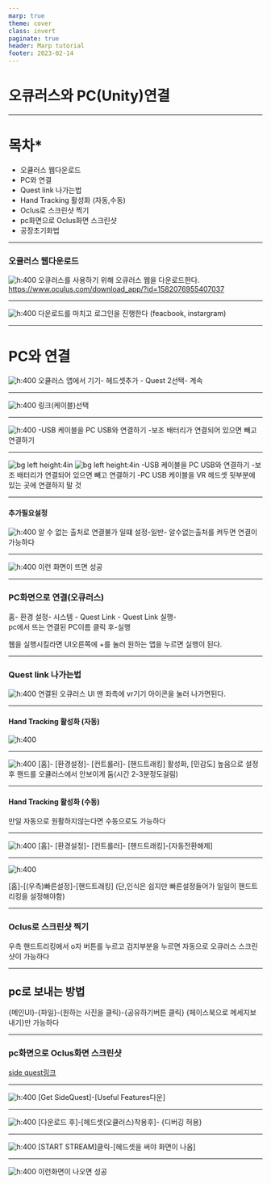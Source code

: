 ```yaml
---
marp: true
theme: cover
class: invert
paginate: true
header: Marp tutorial
footer: 2023-02-14
---
```

# 오큐러스와 PC(Unity)연결



---


# 목차* 
* 오큘러스 웹다운로드
* PC와 연결
* Quest link 나가는법
* Hand Tracking 활성화 (자동,수동)
* Oclus로 스크린샷 찍기
* pc화면으로 Oclus화면 스크린샷
* 공장초기화법




---
### 오큘러스 웹다운로드
![h:400](./Oculusplay/imging.png) 
오큐러스를 사용하기 위해 오큐러스 웹을 다운로드한다.
https://www.oculus.com/download_app/?id=1582076955407037

---
![h:400](./Oculusplay/imging2.png) 
다운로드를 마치고 로그인을 진행한다 
(feacbook, instargram)


---
# PC와 연결
![h:400](./Oculusplay/imging4.png)
오큘러스 앱에서 기기- 헤드셋추가 - Quest 2선택- 계속 

---
![h:400](./Oculusplay/imging5.png)
 링크(케이블)선택



---

![h:400](./Oculusplay/imging5.png)
-USB 케이블을 PC USB와 연결하기 
-보조 배터리가 연결되어 있으면 빼고 연결하기 

---
![bg left height:4in](./Oculusplay/imging5-1.png)
![bg left height:4in](./Oculusplay/imging5-2.png)
-USB 케이블을 PC USB와 연결하기 
-보조 배터리가 연결되어 있으면 빼고 연결하기 
-PC USB 케이블을 VR 헤드셋 뒷부분에 있는 곳에 연결하지 말 것






---
#### 추가필요설정 

![h:400](./Oculusplay/imging8.png)
알 수 없는 출처로 연결불가 일떄 설정-일반- 알수없는출처를 켜두면 연결이 가능하다


---

![h:400](./Oculusplay/imging7.png)
이런 화면이 뜨면 성공

---
### PC화면으로 연결(오큐러스)
홈- 환경 설정- 시스템 - Quest Link - Quest Link 실행-  
pc에서 뜨는 연결된 PC이름 클릭 후-실행

웹을 실행시킬라면 UI오른쪽에 +를 눌러 원하는 앱을
누르면 실행이 된다.


---
### Quest link 나가는법

![h:400](./Oculusplay/imging3.png)
연결된 오큐러스 UI 맨 좌측에 vr기기 아이콘을 눌러 
나가면된다.

---
#### Hand Tracking 활성화 (자동)
![h:400](./Oculusplay/imging9.png
)

----
![h:400](./Oculusplay/imging11.png)
 [홈]- [환경설정]- [컨트롤러]- [핸드트래킹] 활성화,
  [민감도] 높음으로 설정후 
 핸드를 오큘러스에서 안보이게 둠(시간 2-3분정도걸림)
 


---
#### Hand Tracking 활성화 (수동)

만일 자동으로 원활하지않는다면 수동으로도 가능하다

---
![h:400](./Oculusplay/imging12.png)
[홈]- [환경설정]- [컨트롤러]- [핸드트래킹]-[자동전환해제]

---
![h:400](./Oculusplay/imging13.png)

[홈]-[(우측)빠른설정]-[핸드트래킹]
(단,인식은 쉽지만 빠른설정들어가 일일이 핸드트리킹을 설정해야함)

---

### Oclus로 스크린샷 찍기

우측 핸드트리킹에서 o자 버튼를 누르고 검지부분을 누르면
 자동으로 오큐러스
스크린 샷이 가능하다

---
## pc로 보내는 방법 
{메인UI}-{파일}-(원하는 사진을 클릭)-{공유하기버튼 클릭}
{페이스북으로 메세지보내기}만 가능하다

---

### pc화면으로 Oclus화면 스크린샷
[side quest링크](https://sidequestvr.com/setup-howto)

---

![h:400](./Oculusplay/imging14.png)
[Get SideQuest]-[Useful Features다운]

---

![h:400](./Oculusplay/imging16.png)
[다운로드 후]-[헤드셋(오큘러스)착용후]- {디버깅 허용}

---

![h:400](./Oculusplay/imging17.png)
[START STREAM]클릭-[헤드셋을 써야 화면이 나옴]

---

![h:400](./Oculusplay/imging18.png)
이런화면이 나오면 성공

